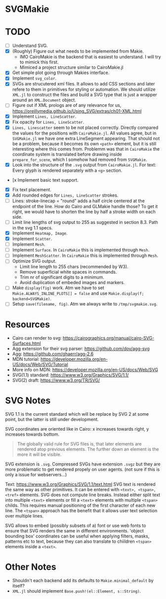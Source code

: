 # SVGMakie

# TODO
- [ ] Understand SVG.
- [x] (Roughly) Figure out what needs to be implemented from Makie.
  - IMO CairoMakie is the backend that is easiest to understand. I will try to mimick this first.
  - Mimiced a project structure similar to CairoMakie.jl
- [x] Get simple plot going through Makies interface.
- [x] Implement `svg_color`.
- [x] SVGs are strucutered xml files. It allows to add CSS sections and later refere to them
  in primitives for styling or automation. We should utilize `XML.jl` to construct the files
  and build a SVG type that is just a wrapper around an `XML.Document` object.
- [ ] Figure out if XML prologs are of any relevance for us,
  https://oreillymedia.github.io/Using_SVG/extras/ch01-XML.html
- [x] Implement `Lines, LineScatter`.
- [x] Fix opacity for `Lines, LineScatter`.
- [x] `Lines, Linescatter` seem to be not placed correctly.
  Directly compared the values for the positions with `CairoMakie.jl`.
  All values agree, but in `SVGMakie.jl` we have one extra LineSegment appearing.
  That should not be a problem, because it becomes its own `<path>` element, but it is
  still interesting where this comes from.
  Problemm was that in `CairoMakie` the coordinate system is translated before drawing
  inside `prepare_for_scene`, which I somehow had removed from `SVGMakie`.
- [x] Look into the structure of the `.svg` output from `CairoMakie.jl`.
  For text: Every glyph is rendered separately with a `<g>` section.
- [x Implement basic text support.
- [x] Fix text placement.
- [x] Add rounded edges for `Lines, LineScatter` strokes.
- [ ] Lines: stroke-linecap = "round" adds a half circle centered at the endpoint of the line.
  How do Cairo and GLMakie handle those? To get it right, we would have to shorten the line by
  half a stroke width on each side.
- [ ] Limit line lengths of svg output to 255 as suggested in section 8.3. Path in the svg 1.1 specs.
- [x] Implement `Heatmap, Image`.
- [x] Implement `Scatter`.
- [ ] Implement `Mesh`.
- [ ] Implement `Surface`. In `CairoMakie` this is implemented through `Mesh`.
- [ ] Implement `MeshScatter`. In `CairoMakie` this is implemented through `Mesh`.
- [ ] Optimize SVG output.
  - Limit line length to 255 chars (recommended by W3).
  - Remove superficial white spaces in commands.
  - Trim nr of significant digits to a minimum.
  - Avoid duplication of embeded images and markers.
- [ ] Make `display(fig)` work.
  Atm we have to set `Makie.ALWAYS_INLINE_PLOTS[] = false` and use
  `Makie.display(f; backend=SVGMakie)`.
- [ ] Setup `save(filename, fig)`. Atm we always write to `/tmp/svgmakie.svg`.

# Resources

- Cairo can render to svg: https://cairographics.org/manual/cairo-SVG-Surfaces.html
- Agg extension for their svg parser: https://github.com/dov/agg-svg
- Agg: https://github.com/ghaerr/agg-2.6
- MDN tutorial: https://developer.mozilla.org/en-US/docs/Web/SVG/Tutorial
- More info on MDN: https://developer.mozilla.org/en-US/docs/Web/SVG
- SVG(1.1) standard: https://www.w3.org/Graphics/SVG/1.1/
- SVG(2) draft: https://www.w3.org/TR/SVG/

# SVG Notes

SVG 1.1 is the current standard which will be replace by SVG 2 at some point, but the latter
is still under development.

SVG coordinates are oriented like in Cairo: x increases towards right, y increases
towards bottom.

> The globally valid rule for SVG files is, that later elements are rendered atop previous
> elements. The further down an element is the more it will be visible.

SVG extension is `.svg`. Compressed SVGs have extension `.svgz` but they are more problematic
to get rendered propely on user agents. (not sure if this is only a issue for webservers...)

Text: https://www.w3.org/Graphics/SVG/1.1/text.html
SVG text is rendered the same way as other primitives. It can be entered with
`<text>, <tspan>, <tref>` elements. SVG does not compute line breaks.
Instead either split text into multiple `<text>` elements or
fill a `<text>` elements with multiple `<tspan>` childs. This requires manual positioning
of the first character of each new line.
The `<tspan>` approach has the benefit that it allows user text selection over multiple lines.

SVG allows to embed (possibly subsets of a) font or use web fonts to ensure that SVG
renders the same in different environments.
'object bounding box' coordinates can be useful when applying filters, masks, patterns etc
to text, because they can also translate to chiildren `<tspan>` elements inside a `<text>`.

# Other Notes

- Shouldn't each backend add its defaults to `Makie.minimal_default` by itself?
- `XML.jl` should implement `Base.push!(el::Element, s::String)`.

